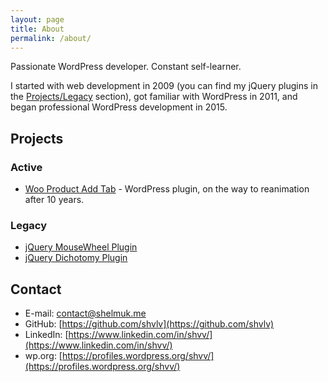 ```yaml
---
layout: page
title: About
permalink: /about/
---
```


Passionate WordPress developer. Constant self-learner.

I started with web development in 2009 (you can find my jQuery plugins in the [Projects/Legacy](#legacy)
section), got familiar with WordPress in 2011, and began professional WordPress development in 2015.

## Projects

### Active

* [Woo Product Add Tab](https://github.com/shvlv/woo-product-add-tab) - WordPress plugin, on the way
  to reanimation after 10 years.

### Legacy

* [jQuery MouseWheel Plugin](https://github.com/shvlv/jquery-wheelevent)
* [jQuery Dichotomy Plugin](https://github.com/shvlv/jquery-dichotomy)

## Contact

* E-mail: [contact@shelmuk.me](mailto:contact@shelmuk.me)
* GitHub: [https://github.com/shvlv](https://github.com/shvlv)
* LinkedIn: [https://www.linkedin.com/in/shvv/](https://www.linkedin.com/in/shvv/)
* wp.org: [https://profiles.wordpress.org/shvv/](https://profiles.wordpress.org/shvv/)
